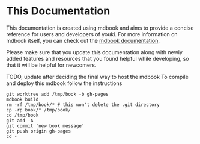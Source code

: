 # This Documentation

This documentation is created using mdbook and aims to provide a concise reference for users and developers of youki. For more information on mdbook itself, you can check out the [mdbook documentation](https://rust-lang.github.io/mdBook/).

Please make sure that you update this documentation along with newly added features and resources that you found helpful while developing, so that it will be helpful for newcomers.

TODO, update after deciding the final way to host the mdbook
To compile and deploy this mdbook follow the instructions

```
git worktree add /tmp/book -b gh-pages
mdbook build
rm -rf /tmp/book/* # this won't delete the .git directory
cp -rp book/* /tmp/book/
cd /tmp/book
git add -A
git commit 'new book message'
git push origin gh-pages
cd -
```
